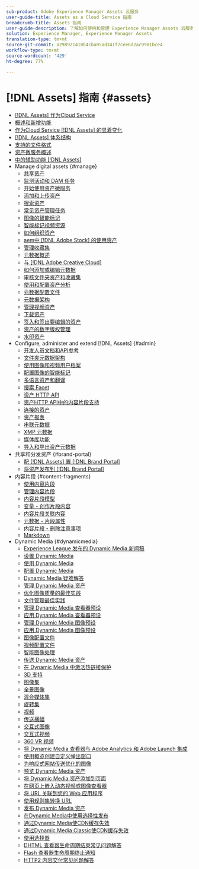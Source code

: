 ```yaml
---
sub-product: Adobe Experience Manager Assets 云服务
user-guide-title: Assets as a Cloud Service 指南
breadcrumb-title: Assets 指南
user-guide-description: 了解如何使用和管理 Experience Manager Assets 云服务。
solution: Experience Manager, Experience Manager Assets
translation-type: tm+mt
source-git-commit: a298921410b4cba05ad341f7cee6d2ac9981bce4
workflow-type: tm+mt
source-wordcount: '429'
ht-degree: 77%

---
```



# [!DNL Assets] 指南 {#assets}

+ [[!DNL Assets] 作为Cloud Service](/help/assets/home.md)
+ [概述和新增功能](overview.md)
+ [作为Cloud Service [!DNL Assets] 的显着变化](assets-cloud-changes.md)
+ [[!DNL Assets] 体系结构](architecture.md)
+ [支持的文件格式](file-format-support.md)
+ [资产微服务概述](asset-microservices-overview.md)
+ [中的辅助功能 [!DNL Assets]](accessibility.md)
+ Manage digital assets {#manage}
   + [共享资产](share-assets.md)
   + [监测活动和 DAM 任务](assets-activity-history.md)
   + [开始使用资产微服务](asset-microservices-configure-and-use.md)
   + [添加和上传资产](add-assets.md)
   + [搜索资产](search-assets.md)
   + [常见资产管理任务](manage-digital-assets.md)
   + [图像的智能标记](smart-tags.md)
   + [智能标记视频资源](smart-tags-video-assets.md)
   + [如何组织资产](organize-assets.md)
   + [aem中 [!DNL Adobe Stock] 的使用资产](aem-assets-adobe-stock.md)
   + [管理收藏集](manage-collections.md)
   + [元数据概述](manage-metadata.md)
   + [与 [!DNL Adobe Creative Cloud]](aem-cc-integration-best-practices.md)
   + [如何添加或编辑元数据](meta-edit.md)
   + [审核文件夹资产和收藏集](bulk-approval.md)
   + [使用和配置资产分析](assets-insights.md)
   + [元数据配置文件](metadata-profiles.md)
   + [元数据架构](metadata-schemas.md)
   + [管理视频资产](manage-video-assets.md)
   + [下载资产](download-assets-from-aem.md)
   + [签入和签出要编辑的资产](check-out-and-submit-assets.md)
   + [资产的数字版权管理](drm.md)
   + [水印资产](watermark-assets.md)
+ Configure, administer and extend [!DNL Assets] {#admin}
   + [开发人员文档和API参考](developer-reference-material-apis.md)
   + [文件夹元数据架构](folder-metadata-schema.md)
   + [使用图像和视频用户档案](/help/assets/dynamic-media/about-image-video-profiles.md)
   + [配置图像的智能标记](smart-tags-configuration.md)
   + [多语言资产和翻译](translate-assets.md)
   + [搜索 Facet](search-facets.md)
   + [资产 HTTP API](mac-api-assets.md)
   + [资产HTTP API中的内容片段支持](content-fragments/assets-api-content-fragments.md)
   + [连接的资产](use-assets-across-connected-assets-instances.md)
   + [资产报表](asset-reports.md)
   + [串联元数据](cascading-metadata.md)
   + [XMP 元数据](xmp-metadata.md)
   + [媒体库功能](medialibrary.md)
   + [导入和导出资产元数据](metadata-import-export.md)
+ 共享和分发资产 {#brand-portal}
   + [配 [!DNL Assets] 置 [!DNL Brand Portal]](configure-aem-assets-with-brand-portal.md)
   + [将资产发布到 [!DNL Brand Portal]](publish-to-brand-portal.md)
+ 内容片段 {#content-fragments}
   + [使用内容片段](content-fragments/content-fragments.md)
   + [管理内容片段](content-fragments/content-fragments-managing.md)
   + [内容片段模型](content-fragments/content-fragments-models.md)
   + [变量 - 创作片段内容](content-fragments/content-fragments-variations.md)
   + [内容片段关联内容](content-fragments/content-fragments-assoc-content.md)
   + [元数据 - 片段属性](content-fragments/content-fragments-metadata.md)
   + [内容片段 - 删除注意事项](content-fragments/content-fragments-delete.md)
   + [Markdown](content-fragments/content-fragments-markdown.md)
+ Dynamic Media {#dynamicmedia}
   + [Experience League 发布的 Dynamic Media 新闻稿](dynamic-media/dynamic-media-newsletter.md)
   + [设置 Dynamic Media](dynamic-media/administering-dynamic-media.md)
   + [使用 Dynamic Media](dynamic-media/dynamic-media.md)
   + [配置 Dynamic Media](dynamic-media/config-dm.md)
   + [Dynamic Media 疑难解答](dynamic-media/troubleshoot-dm.md)
   + [管理 Dynamic Media 资产](dynamic-media/managing-assets.md)
   + [优化图像质量的最佳实践](dynamic-media/best-practices-for-optimizing-the-quality-of-your-images.md)
   + [文件管理最佳实践](dynamic-media/best-practices-for-file-management.md)
   + [管理 Dynamic Media 查看器预设](dynamic-media/managing-viewer-presets.md)
   + [应用 Dynamic Media 查看器预设](dynamic-media/viewer-presets.md)
   + [管理 Dynamic Media 图像预设](dynamic-media/managing-image-presets.md)
   + [应用 Dynamic Media 图像预设](dynamic-media/image-presets.md)
   + [图像配置文件](dynamic-media/image-profiles.md)
   + [视频配置文件](dynamic-media/video-profiles.md)
   + [智能图像处理](dynamic-media/imaging-faq.md)
   + [传送 Dynamic Media 资产](dynamic-media/delivering-dynamic-media-assets.md)
   + [在 Dynamic Media 中激活热链接保护](dynamic-media/hotlink-protection.md)
   + [3D 支持](dynamic-media/assets-3d.md)
   + [图像集](dynamic-media/image-sets.md)
   + [全景图像](dynamic-media/panoramic-images.md)
   + [混合媒体集](dynamic-media/mixed-media-sets.md)
   + [旋转集](dynamic-media/spin-sets.md)
   + [视频](dynamic-media/video.md)
   + [传送横幅](dynamic-media/carousel-banners.md)
   + [交互式图像](dynamic-media/interactive-images.md)
   + [交互式视频](dynamic-media/interactive-videos.md)
   + [360 VR 视频](dynamic-media/360-video.md)
   + [将 Dynamic Media 查看器与 Adobe Analytics 和 Adobe Launch 集成](dynamic-media/launch.md)
   + [使用概览创建自定义弹出窗口](dynamic-media/custom-pop-ups.md)
   + [为响应式网站传送优化的图像](dynamic-media/responsive-site.md)
   + [预览 Dynamic Media 资产](dynamic-media/previewing-assets.md)
   + [将 Dynamic Media 资产添加到页面](dynamic-media/adding-dynamic-media-assets-to-pages.md)
   + [在网页上嵌入动态视频或图像查看器](dynamic-media/embed-code.md)
   + [将 URL 关联到您的 Web 应用程序](dynamic-media/linking-urls-to-yourwebapplication.md)
   + [使用规则集转换 URL](dynamic-media/using-rulesets-to-transform-urls.md)
   + [发布 Dynamic Media 资产](dynamic-media/publishing-dynamicmedia-assets.md)
   + [在Dynamic Media中使用选择性发布](dynamic-media/selective-publishing.md)
   + [通过Dynamic Media使CDN缓存失效](dynamic-media/invalidate-cdn-cache-dynamic-media.md)
   + [通过Dynamic Media Classic使CDN缓存失效](dynamic-media/invalidate-cdn-cache-dm-classic.md)
   + [使用选择器](dynamic-media/working-with-selectors.md)
   + [DHTML 查看器生命周期结束常见问题解答](dynamic-media/dhtml-viewer-endoflifefaqs.md)
   + [Flash 查看器生命周期终止通知](dynamic-media/flash-viewers-eol.md)
   + [HTTP2 内容交付常见问题解答](dynamic-media/http2faq.md)
